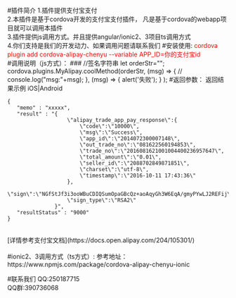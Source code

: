 #插件简介
  1.插件提供支付宝支付
  <br>
  2.本插件是基于cordova开发的支付宝支付插件，
  凡是基于cordova的webapp项目就可以调用本插件
  <br>
  3.插件提供js调用方式。并且提供angular/ionic2、3项目ts调用方式
  <br>
  4.你们支持是我们的开发动力、如果调用问题请联系我们
#安装使用:
  <font color='red'>cordova plugin add cordova-alipay-chenyu --variable APP_ID=你的支付宝id
  </font>
  <br>
#调用说明（js方式）：
    ### //签名字符串
    let orderStr="";
    cordova.plugins.MyAlipay.coolMethod(orderStr,
      (msg) => {
        // console.log("msg:"+msg);
      },
      (msg) => {
        alert('失败');
      }
    );
#返回参数：
返回结果示例 iOS|Android

    {
       "memo" : "xxxxx",
       "result" : "{
                       \"alipay_trade_app_pay_response\":{
                           \"code\":\"10000\",
                           \"msg\":\"Success\",
                           \"app_id\":\"2014072300007148\",
                           \"out_trade_no\":\"081622560194853\",
                           \"trade_no\":\"2016081621001004400236957647\",
                           \"total_amount\":\"0.01\",
                           \"seller_id\":\"2088702849871851\",
                           \"charset\":\"utf-8\",
                           \"timestamp\":\"2016-10-11 17:43:36\"
                       },
                       \"sign\":\"NGfStJf3i3ooWBuCDIQSumOpaGBcQz+aoAqyGh3W6EqA/gmyPYwLJ2REFijY9XPTApI9YglZyMw+ZMhd3kb0mh4RAXMrb6mekX4Zu8Nf6geOwIa9kLOnw0IMCjxi4abDIfXhxrXyj********\",
                       \"sign_type\":\"RSA2\"
                   }",
       "resultStatus" : "9000"
    }
  <br>
  [详情参考支付宝文档](https://docs.open.alipay.com/204/105301/)
  <br>
<br>
#ionic2、3调用方式（ts方式）:
参考地址：https://www.npmjs.com/package/cordova-alipay-chenyu-ionic

#联系我们
QQ:250187715
<br>
QQ群:390736068